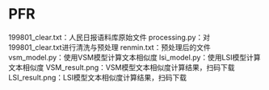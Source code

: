 # PFR
199801_clear.txt：人民日报语料库原始文件
processing.py：对199801_clear.txt进行清洗与预处理
renmin.txt：预处理后的文件
vsm_model.py：使用VSM模型计算文本相似度
lsi_model.py：使用LSI模型计算文本相似度
VSM_result.png：VSM模型文本相似度计算结果，扫码下载
LSI_result.png：LSI模型文本相似度计算结果，扫码下载
